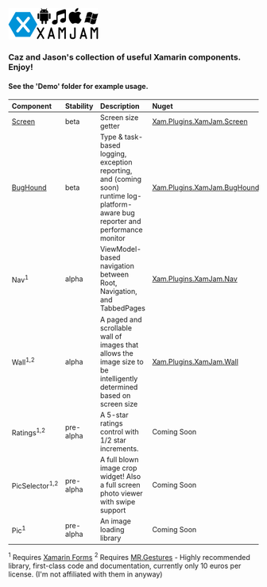 ![](xamJam.png) 
### Caz and Jason's collection of useful Xamarin components. Enjoy! 
#### See the 'Demo' folder for example usage.

| Component | Stability	| Description | Nuget |
| :--- | :--- | :--- | :--- |
| [Screen](https://github.com/jasonCodesAway/XamJam/tree/master/XamJam.Screen) | beta | Screen size getter | [Xam.Plugins.XamJam.Screen](https://www.nuget.org/packages/Xam.Plugins.XamJam.Screen)
| [BugHound](https://github.com/jasonCodesAway/XamJam/tree/master/XamJam.BugHound) | beta | Type & task-based logging,  exception reporting, and (coming soon) runtime log-platform-aware bug reporter and performance monitor | [Xam.Plugins.XamJam.BugHound](https://www.nuget.org/packages/Xam.Plugins.XamJam.BugHound)
| Nav<sup>1</sup> | alpha | ViewModel-based navigation between Root, Navigation, and TabbedPages | [Xam.Plugins.XamJam.Nav](https://www.nuget.org/packages/Xam.Plugins.XamJam.Nav)
| Wall<sup>1,2</sup> | alpha | A paged and scrollable wall of images that allows the image size to be intelligently determined based on screen size | [Xam.Plugins.XamJam.Wall](https://www.nuget.org/packages/Xam.Plugins.XamJam.Wall)
| Ratings<sup>1,2</sup> | pre-alpha | A 5-star ratings control with 1/2 star increments. | Coming Soon
| PicSelector<sup>1,2</sup> | pre-alpha | A full blown image crop widget! Also a full screen photo viewer with swipe support | Coming Soon
| Pic<sup>1</sup> | pre-alpha | An image loading library | Coming Soon

<sup>1</sup> Requires [Xamarin Forms](https://www.nuget.org/packages/Xamarin.Forms/)
<sup>2</sup> Requires [MR.Gestures](http://www.mrgestures.com) - Highly recommended library, first-class code and documentation, currently only 10 euros per license. (I'm not affiliated with them in anyway)
